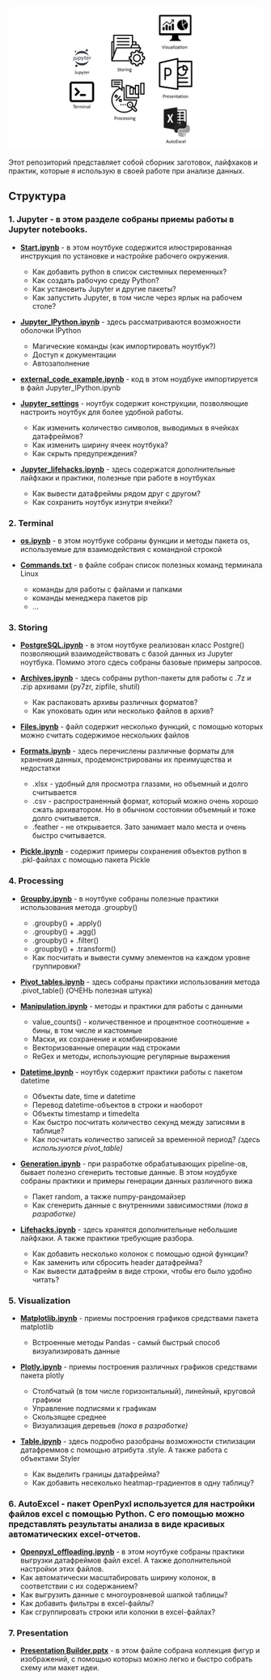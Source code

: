 
![plot](/img/Sections.PNG)


Этот репозиторий представляет собой сборник заготовок, лайфхаков и практик, которые я использую в своей работе при анализе данных.


## Структура 

### 1. Jupyter - в этом разделе собраны приемы работы в Jupyter notebooks.
- [**Start.ipynb**](https://github.com/Saxsafon/Analysis/blob/master/0_Jupyter/Start.ipynb) - в этом ноутбуке содержится илюстрированная инструкция по установке и настройке рабочего окружения.
  - Как добавить python в список системных переменных?
  - Как создать рабочую среду Python?
  - Как установить Jupyter и другие пакеты?
  - Как запустить Jupyter, в том числе через ярлык на рабочем столе?

- [**Jupyter_IPython.ipynb**](https://github.com/Saxsafon/Analysis/blob/master/0_Jupyter/Jupyter_IPython.ipynb) - здесь рассматриваются возможности оболочки IPython
  - Магические команды (как импортировать ноутбук?)
  - Доступ к документации
  - Автозаполнение

- [**external_code_example.ipynb**](https://github.com/Saxsafon/Analysis/blob/master/0_Jupyter/external_code_example.ipynb) - код в этом ноудбуке импортируется в файл Jupyter_IPython.ipynb

- [**Jupyter_settings**](https://github.com/Saxsafon/Analysis/blob/master/0_Jupyter/Jupyter_settings.ipynb) - ноутбук содержит конструкции, позволяющие настроить ноутбук для более удобной работы. 
  - Как изменить количество символов, выводимых в ячейках датафреймов?
  - Как изменить ширину ячеек ноутбука?
  - Как скрыть предупреждения?

- [**Jupyter_lifehacks.ipynb**](https://github.com/Saxsafon/Analysis/blob/master/0_Jupyter/Jupyter_lifehacks.ipynb) - здесь содержатся дополнительные лайфхаки и практики, полезные при работе в ноутбуках
  - Как вывести датафреймы рядом друг с другом?
  - Как сохранить ноутбук изнутри ячейки?

### 2. Terminal
- [**os.ipynb**](https://github.com/Saxsafon/Analysis/blob/master/0_Terminal/os.ipynb) - в этом ноутбуке собраны функции и методы пакета os, используемые для взаимодействия с командной строкой

- [**Commands.txt**](https://github.com/Saxsafon/Analysis/blob/master/0_Terminal/Commands.txt) - в файле собран список полезных команд терминала Linux
  - команды для работы с файлами и папками
  - команды менеджера пакетов pip
  - ...

### 3. Storing
- [**PostgreSQL.ipynb**](https://github.com/Saxsafon/Analysis/blob/master/I_Storing/PostgreSQL.ipynb) - в этом ноутбуке реализован класс Postgre() позволяющий взаимодействовать с базой данных из Jupyter ноутбука. Помимо этого сдесь собраны базовые примеры запросов.


- [**Archives.ipynb**](https://github.com/Saxsafon/Analysis/blob/master/I_Storing/Files.ipynb) - здесь собраны python-пакеты для работы с .7z и .zip архивами (py7zr, zipfile, shutil)
  - Как распаковать архивы различных форматов?
  - Как упоковать один или несколько файлов в архив?

- [**Files.ipynb**](https://github.com/Saxsafon/Analysis/blob/master/I_Storing/Files.ipynb) - файл содержит несколько функций, с помощью которых можно считать содержимое нескольких файлов

- [**Formats.ipynb**](https://github.com/Saxsafon/Analysis/blob/master/I_Storing/Formats.ipynb) - здесь перечислены различные форматы для хранения данных, продемонстрированы их преимущества и недостатки
  - .xlsx - удобный для просмотра глазами, но объемный и долго считывается
  - .csv - распространенный формат, который можно очень хорошо сжать архиватором. Но в обычном состоянии объемный и тоже долго считывается.
  - .feather - не открывается. Зато занимает мало места и очень быстро считывается.

- [**Pickle.ipynb**](https://github.com/Saxsafon/Analysis/blob/master/I_Storing/Pickle.ipynb) - содержит примеры сохранения объектов python в .pkl-файлах с помощью пакета Pickle

### 4. Processing
- [**Groupby.ipynb**](https://github.com/Saxsafon/Analysis/blob/master/II_Processing/Groupby.ipynb) - в ноутбуке собраны полезные практики использования метода .groupby() 
  - .groupby() + .apply()
  - .groupby() + .agg()
  - .groupby() + .filter()
  - .groupby() + .transform()
  - Как посчитать и вывести сумму элементов на каждом уровне группировки?

- [**Pivot_tables.ipynb**](https://github.com/Saxsafon/Analysis/blob/master/II_Processing/Pivot_tables.ipynb) - здесь собраны практики использования метода .pivot_table() (ОЧЕНЬ полезная штука)

- [**Manipulation.ipynb**](https://github.com/Saxsafon/Analysis/blob/master/II_Processing/Manipulation.ipynb) - методы и практики для работы с данными 
  - value_counts() - количественное и процентное соотношение + бины, в том числе и кастомные
  - Маски, их сохранение и комбинирование
  - Векторизованные операции над строками
  - ReGex и методы, использующие регулярные выражения

- [**Datetime.ipynb**](https://github.com/Saxsafon/Analysis/blob/master/II_Processing/Datetime.ipynb) - ноутбук содержит практики работы с пакетом datetime
  - Объекты date, time и datetime
  - Перевод datetime-объектов в строки и наоборот
  - Объекты timestamp и timedelta
  - Как быстро посчитать количество секунд между записями в таблице?
  - Как посчитать количество записей за временной период? _(здесь используются pivot_table)_

- [**Generation.ipynb**](https://github.com/Saxsafon/Analysis/blob/master/II_Processing/Generation.ipynb) - при разработке обрабатывающих pipeline-ов, бывает полезно сгенерить тестовые данные. В этом ноудбуке собраны практики и примеры генерации данных различного вижа
  - Пакет random, а также numpy-рандомайзер
  - Как сгенерить данные с внутренними зависимостями _(пока в разработке)_

- [**Lifehacks.ipynb**](https://github.com/Saxsafon/Analysis/blob/master/II_Processing/Lifehacks.ipynb) - здесь хранятся дополнительные небольшие лайфхаки. А также практики требующие разбора.
  - Как добавить несколько колонок с помощью одной функции?
  - Как заменить или сбросить header датафрейма?
  - Как вывести датафрейм в виде строки, чтобы его было удобно читать?
### 5. Visualization
- [**Matplotlib.ipynb**](https://github.com/Saxsafon/Analysis/blob/master/III_Visualizing/Matplotlib.ipynb) - приемы построения графиков средствами пакета matplotlib
  - Встроенные методы Pandas - самый быстрый способ визуализировать данные 

- [**Plotly.ipynb**](https://github.com/Saxsafon/Analysis/blob/master/III_Visualizing/Plotly.ipynb) - приемы построения различных графиков средствами пакета plotly
  - Столбчатый (в том числе горизонтальный), линейный, круговой графики
  - Управление подписями к графикам
  - Скользящее среднее
  - Визуализация деревьев _(пока в разработке)_

- [**Table.ipynb**](https://github.com/Saxsafon/Analysis/blob/master/III_Visualizing/Tables.ipynb) - здесь подробно разобраны возможности стилизации датафреммов с помощью атрибута .style. А также работа с объектами Styler
  - Как выделить границы датафрейма?
  - Как добавить несеколько heatmap-градиентов в одну таблицу?

### 6. AutoExcel - пакет OpenPyxl используется для настройки файлов excel с помощью Python. С его помощью можно представлять результаты анализа в виде красивых автоматических excel-отчетов.
 - [**Openpyxl_offloading.ipynb**](https://github.com/Saxsafon/Analysis/tree/master/III_AutoExcel) - в этом ноутбуке собраны практики выгрузки датафреймов файл excel. А также дополнительной настройки этих файлов.
  - Как автоматически масштабировать ширину колонок, в соответствии с их содержанием?
  - Как выгрузить данные с многоуровневой шапкой таблицы?
  - Как добавить фильтры в excel-файлы?
  - Как сгруппировать строки или колонки в excel-файлах? 

### 7. Presentation
- [**Presentation Builder.pptx**](https://github.com/Saxsafon/Analysis/blob/master/III_Presentation/Presentation%20Builder.pptx) - в этом файле собрана коллекция фигур и изображений, с помощью которыз можно легко и быстро собрать схему или макет идеи.

